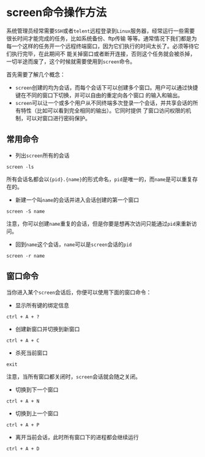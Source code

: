# screen命令操作方法
系统管理员经常需要`SSH`或者`telent`远程登录到`Linux`服务器，经常运行一些需要很长时间才能完成的任务，比如系统备份、ftp传输
等等。通常情况下我们都是为每一个这样的任务开一个远程终端窗口，因为它们执行的时间太长了。必须等待它们执行完毕，在此期间不
能关掉窗口或者断开连接，否则这个任务就会被杀掉，一切半途而废了，这个时候就需要使用到`screen`命令。

首先需要了解几个概念：
- `screen`创建的均为会话，而每个会话下可以创建多个窗口。用户可以通过快捷键在不同的窗口下切换，并可以自由的重定向各个窗口
的输入和输出。
- `screen`可以让一个或多个用户从不同终端多次登录一个会话，并共享会话的所有特性（比如可以看到完全相同的输出）。它同时提供
了窗口访问权限的机制，可以对窗口进行密码保护。

## 常用命令
- 列出`screen`所有的会话
```
screen -ls
```
所有会话名都会以`{pid}.{name}`的形式命名，`pid`是唯一的，而`name`是可以重复存在的。
- 新建一个叫`name`的会话并进入会话创建的第一个窗口
```
screen -S name
```
注意，你可以创建`name`重复的会话，但是你要是想再次访问只能通过`pid`来重新访问。
- 回到`name`这个会话，`name`可以是`screen`会话的`pid`
```
screen -r name
```

## 窗口命令
当你进入某个`screen`会话后，你便可以使用下面的窗口命令：
- 显示所有键的绑定信息
```
ctrl + A + ?
```
- 创建新窗口并切换到新窗口
```
ctrl + A + C
```
- 杀死当前窗口
```
exit
```
注意，当所有窗口都关闭时，`screen`会话就会随之关闭。
- 切换到下一个窗口
```
ctrl + A + N
```
- 切换到上一个窗口
```
ctrl + A + P
```
- 离开当前会话，此时所有窗口下的进程都会继续运行
```
ctrl + A + D
```